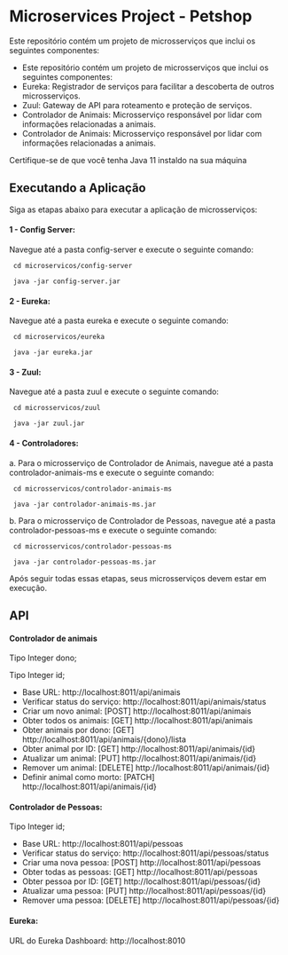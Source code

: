  # Microservices Project - Petshop 
Este repositório contém um projeto de microsserviços que inclui os seguintes componentes:

 - Este repositório contém um projeto de microsserviços que inclui os seguintes componentes:
 - Eureka: Registrador de serviços para facilitar a descoberta de outros microsserviços.
 - Zuul: Gateway de API para roteamento e proteção de serviços.
 - Controlador de Animais: Microsserviço responsável por lidar com informações relacionadas a animais.
 - Controlador de Animais: Microsserviço responsável por lidar com informações relacionadas a animais.


 Certifique-se de que você tenha Java 11 instaldo na sua máquina

 
 ## Executando a Aplicação
  Siga as etapas abaixo para executar a aplicação de microsserviços:
 #### 1 - Config Server: 
 Navegue até a pasta config-server e execute o seguinte comando:
 
 `` 
 cd microservicos/config-server 
 `` 
 
 `` 
 java -jar config-server.jar 
 `` 
 #### 2 - Eureka: 
 Navegue até a pasta eureka e execute o seguinte comando:
 
 `` 
 cd microservicos/eureka 
 `` 
 
 `` 
 java -jar eureka.jar 
 `` 
 
 #### 3 - Zuul: 
 Navegue até a pasta zuul e execute o seguinte comando:
 
 `` 
cd microsservicos/zuul
 `` 
 
 `` 
java -jar zuul.jar
 `` 

  #### 4 - Controladores: 
a. Para o microsserviço de Controlador de Animais, navegue até a pasta controlador-animais-ms e execute o seguinte comando:

 `` 
cd microsservicos/controlador-animais-ms
 `` 
 
 `` 
java -jar controlador-animais-ms.jar
 `` 

 b. Para o microsserviço de Controlador de Pessoas, navegue até a pasta controlador-pessoas-ms e execute o seguinte comando:
 
  `` 
cd microsservicos/controlador-pessoas-ms
 `` 
 
 `` 
java -jar controlador-pessoas-ms.jar
 `` 

 Após seguir todas essas etapas, seus microsserviços devem estar em execução.

 ## API

#### Controlador de animais
Tipo Integer dono;

Tipo Integer id;

- Base URL: http://localhost:8011/api/animais
- Verificar status do serviço: http://localhost:8011/api/animais/status
- Criar um novo animal: [POST] http://localhost:8011/api/animais
- Obter todos os animais: [GET] http://localhost:8011/api/animais
- Obter animais por dono: [GET] http://localhost:8011/api/animais/{dono}/lista
- Obter animal por ID: [GET] http://localhost:8011/api/animais/{id}
- Atualizar um animal: [PUT] http://localhost:8011/api/animais/{id}
- Remover um animal: [DELETE] http://localhost:8011/api/animais/{id}
- Definir animal como morto: [PATCH] http://localhost:8011/api/animais/{id}



#### Controlador de Pessoas:
Tipo Integer id;

- Base URL: http://localhost:8011/api/pessoas
- Verificar status do serviço: http://localhost:8011/api/pessoas/status
- Criar uma nova pessoa: [POST] http://localhost:8011/api/pessoas
- Obter todas as pessoas: [GET] http://localhost:8011/api/pessoas
- Obter pessoa por ID: [GET] http://localhost:8011/api/pessoas/{id}
- Atualizar uma pessoa: [PUT] http://localhost:8011/api/pessoas/{id}
- Remover uma pessoa: [DELETE] http://localhost:8011/api/pessoas/{id}

#### Eureka:
URL do Eureka Dashboard: http://localhost:8010
